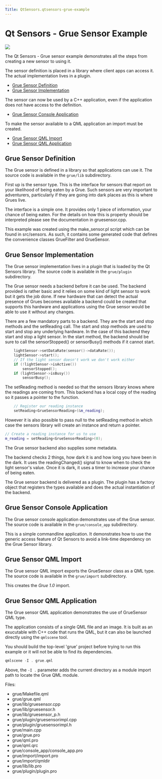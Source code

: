 ```yaml
---
Title: QtSensors.qtsensors-grue-example
---
```

        
Qt Sensors - Grue Sensor Example
================================

<span class="subtitle"></span>
<span id="details"></span>
![](https://developer.ubuntu.com/static/devportal_uploaded/bed61495-945a-42a1-9ec7-73eb44c3da38-api/apps/qml/sdk-15.04.1/qtsensors-grue-example/images/qtsensors-examples-grue.png)

The Qt Sensors - Grue sensor example demonstrates all the steps from creating a new sensor to using it.

The sensor definition is placed in a library where client apps can access it. The actual implementation lives in a plugin.

-   [Grue Sensor Definition](https://developer.ubuntu.comapps/qml/sdk-15.04.1/QtSensors.grue/#grue-sensor-definition)
-   [Grue Sensor Implementation](https://developer.ubuntu.comapps/qml/sdk-15.04.1/QtSensors.grue/#grue-sensor-implementation)

The sensor can now be used by a C++ application, even if the application does not have access to the definition.

-   [Grue Sensor Console Application](https://developer.ubuntu.comapps/qml/sdk-15.04.1/QtSensors.grue/#grue-sensor-console-application)

To make the sensor available to a QML application an import must be created.

-   [Grue Sensor QML Import](https://developer.ubuntu.comapps/qml/sdk-15.04.1/QtSensors.grue/#grue-sensor-qml-import)
-   [Grue Sensor QML Application](https://developer.ubuntu.comapps/qml/sdk-15.04.1/QtSensors.grue/#grue-sensor-qml-application)

<span id="grue-sensor-definition"></span>
Grue Sensor Definition
----------------------

The Grue sensor is defined in a library so that applications can use it. The source code is available in the `grue/lib` subdirectory.

First up is the sensor type. This is the interface for sensors that report on your likelihood of being eaten by a Grue. Such sensors are very important to adventurers, particularly if they are going into dark places as this is where Grues live.

The interface is a simple one. It provides only 1 piece of information, your chance of being eaten. For the details on how this is property should be interpreted please see the documentation in gruesensor.cpp.

This example was created using the make\_sensor.pl script which can be found in src/sensors. As such, it contains some generated code that defines the convenience classes GrueFilter and GrueSensor.

<span id="grue-sensor-implementation"></span>
Grue Sensor Implementation
--------------------------

The Grue sensor implementation lives in a plugin that is loaded by the Qt Sensors library. The source code is available in the `grue/plugin` subdirectory.

The Grue sensor needs a backend before it can be used. The backend provided is rather basic and it relies on some kind of light sensor to work but it gets the job done. If new hardware that can detect the actual presence of Grues becomes available a backend could be created that supports this hardware and applications using the Grue sensor would be able to use it without any changes.

There are a few mandatory parts to a backend. They are the start and stop methods and the setReading call. The start and stop methods are used to start and stop any underlying hardware. In the case of this backend they start and stop a light sensor. In the start method, the backend should be sure to call the sensorStopped() or sensorBusy() methods if it cannot start.

``` cpp
    lightSensor->setDataRate(sensor()->dataRate());
    lightSensor->start();
    // If the light sensor doesn't work we don't work either
    if (!lightSensor->isActive())
        sensorStopped();
    if (lightSensor->isBusy())
        sensorBusy();
```

The setReading method is needed so that the sensors library knows where the readings are coming from. This backend has a local copy of the reading so it passes a pointer to the function.

``` cpp
    // Register our reading instance
    setReading<GrueSensorReading>(&m_reading);
```

However it is also possible to pass null to the setReading method in which case the sensors library will create an instance and return a pointer.

``` cpp
// Create a reading instance for us to use
m_reading = setReading<GrueSensorReading>(0);
```

The Grue sensor backend also supplies some metadata.

The backend checks 2 things, how dark it is and how long you have been in the dark. It uses the readingChanged() signal to know when to check the light sensor's value. Once it is dark, it uses a timer to increase your chance of being eaten.

The Grue sensor backend is delivered as a plugin. The plugin has a factory object that registers the types available and does the actual instantiation of the backend.

<span id="grue-sensor-console-application"></span>
Grue Sensor Console Application
-------------------------------

The Grue sensor console application demonstrates use of the Grue sensor. The source code is available in the `grue/console_app` subdirectory.

This is a simple commandline application. It demonstrates how to use the generic access feature of Qt Sensors to avoid a link-time dependency on the Grue Sensor library.

<span id="grue-sensor-qml-import"></span>
Grue Sensor QML Import
----------------------

The Grue sensor QML import exports the GrueSensor class as a QML type. The source code is available in the `grue/import` subdirectory.

This creates the *Grue 1.0* import.

<span id="grue-sensor-qml-application"></span>
Grue Sensor QML Application
---------------------------

The Grue sensor QML application demonstrates the use of GrueSensor QML type.

The application consists of a single QML file and an image. It is built as an exucutable with C++ code that runs the QML, but it can also be launched directly using the `qmlscene` tool.

You should build the top-level 'grue' project before trying to run this example or it will not be able to find its dependencies.

``` cpp
qmlscene -I . grue.qml
```

Above, the `-I .` parameter adds the current directory as a module import path to locate the Grue QML module.

Files:

-   grue/Makefile.qml
-   grue/grue.qml
-   grue/lib/gruesensor.cpp
-   grue/lib/gruesensor.h
-   grue/lib/gruesensor\_p.h
-   grue/plugin/gruesensorimpl.cpp
-   grue/plugin/gruesensorimpl.h
-   grue/main.cpp
-   grue/grue.pro
-   grue/qml.pro
-   grue/qml.qrc
-   grue/console\_app/console\_app.pro
-   grue/import/import.pro
-   grue/import/qmldir
-   grue/lib/lib.pro
-   grue/plugin/plugin.pro


